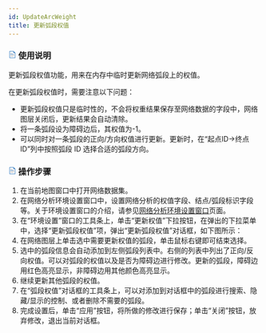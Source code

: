 ```yaml
---
id: UpdateArcWeight
title: 更新弧段权值
---
```

### ![](../img/read.gif) 使用说明

更新弧段权值功能，用来在内存中临时更新网络弧段上的权值。

在更新弧段权值时，需要注意以下问题：

* 更新弧段权值只是临时性的，不会将权重结果保存至网络数据的字段中，网络图层关闭后，更新结果会自动清除。
* 将一条弧段设为障碍边后，其权值为-1。
* 可以同时对一条弧段的正向/方向权值进行更新。更新时，在“起点ID->终点ID”列中按照弧段 ID 选择合适的弧段方向。

### ![](../img/read.gif) 操作步骤

1. 在当前地图窗口中打开网络数据集。
2. 在网络分析环境设置窗口中，设置网络分析的权值字段、结点/弧段标识字段等。关于环境设置窗口的介绍，请参见[网络分析环境设置窗口](NetAnalystEnvironmentWIN.html)页面。
3. 在“环境设置”窗口的工具条上，单击“更新权值”下拉按钮，在弹出的下拉菜单中，选择“更新弧段权值”项，弹出“更新弧段权值”对话框，如下图所示：
4. 在网络图层上单击选中需要更新权值的弧段，单击鼠标右键即可结束选择。
5. 选中的弧段信息会自动添加到左侧弧段列表中。右侧的列表中列出了正向/反向权值。可以对弧段的权值以及是否为障碍边进行修改。更新的弧段，障碍边用红色高亮显示，非障碍边用其他颜色高亮显示。
6. 继续更新其他弧段的权值。
7. 在“弧段权值”对话框的工具条上，可以对添加到对话框中的弧段进行搜索、隐藏/显示的控制、或者删除不需要的弧段。
8. 完成设置后，单击“应用”按钮，将所做的修改进行保存；单击“关闭”按钮，放弃修改，退出当前对话框。